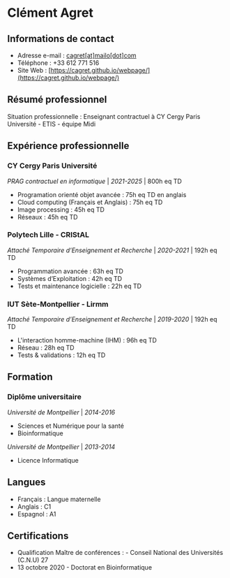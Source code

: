 # Clément Agret

## Informations de contact

- Adresse e-mail : [cagret[at]mailo[dot]com](mailto:cagret@mailo.com)
- Téléphone : +33 612 771 516
- Site Web : [https://cagret.github.io/webpage/](https://cagret.github.io/webpage/)

## Résumé professionnel

Situation professionnelle : Enseignant contractuel à CY Cergy Paris Université - ETIS - équipe Midi

## Expérience professionnelle

### CY Cergy Paris Université

*PRAG contractuel en informatique* | *2021-2025* | 800h eq TD

- Programation orienté objet avancée : 75h eq TD en anglais
- Cloud computing (Français et Anglais) : 75h eq TD
- Image processing : 45h eq TD
- Réseaux : 45h eq TD

### Polytech Lille - CRIStAL

*Attaché Temporaire d’Enseignement et Recherche* | *2020-2021* | 192h eq TD

- Programmation avancée : 63h eq TD
- Systèmes d’Exploitation : 42h eq TD
- Tests et maintenance logicielle : 22h eq TD

### IUT Sète-Montpellier - Lirmm

*Attaché Temporaire d’Enseignement et Recherche* | *2019-2020* | 192h eq TD

- L'interaction homme-machine (IHM) : 96h eq TD
- Réseau : 28h eq TD
- Tests & validations : 12h eq TD

## Formation

### Diplôme universitaire

*Université de Montpellier* | *2014-2016*
- Sciences et Numérique pour la santé
- Bioinformatique

*Université de Montpellier* | *2013-2014*
- Licence Informatique

## Langues

- Français : Langue maternelle
- Anglais : C1
- Espagnol : A1

## Certifications

- Qualification Maître de conférences : - Conseil National des Universités (C.N.U) 27
- 13 octobre 2020 - Doctorat en Bioinformatique
